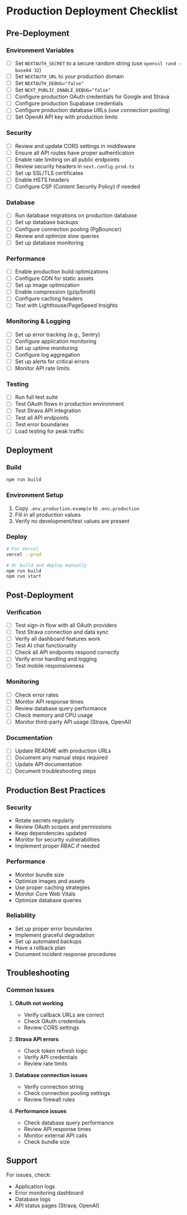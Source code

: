 # Production Deployment Checklist

## Pre-Deployment

### Environment Variables
- [ ] Set `NEXTAUTH_SECRET` to a secure random string (use `openssl rand -base64 32`)
- [ ] Set `NEXTAUTH_URL` to your production domain
- [ ] Set `NEXTAUTH_DEBUG="false"`
- [ ] Set `NEXT_PUBLIC_ENABLE_DEBUG="false"`
- [ ] Configure production OAuth credentials for Google and Strava
- [ ] Configure production Supabase credentials
- [ ] Configure production database URLs (use connection pooling)
- [ ] Set OpenAI API key with production limits

### Security
- [ ] Review and update CORS settings in middleware
- [ ] Ensure all API routes have proper authentication
- [ ] Enable rate limiting on all public endpoints
- [ ] Review security headers in `next.config.prod.ts`
- [ ] Set up SSL/TLS certificates
- [ ] Enable HSTS headers
- [ ] Configure CSP (Content Security Policy) if needed

### Database
- [ ] Run database migrations on production database
- [ ] Set up database backups
- [ ] Configure connection pooling (PgBouncer)
- [ ] Review and optimize slow queries
- [ ] Set up database monitoring

### Performance
- [ ] Enable production build optimizations
- [ ] Configure CDN for static assets
- [ ] Set up image optimization
- [ ] Enable compression (gzip/brotli)
- [ ] Configure caching headers
- [ ] Test with Lighthouse/PageSpeed Insights

### Monitoring & Logging
- [ ] Set up error tracking (e.g., Sentry)
- [ ] Configure application monitoring
- [ ] Set up uptime monitoring
- [ ] Configure log aggregation
- [ ] Set up alerts for critical errors
- [ ] Monitor API rate limits

### Testing
- [ ] Run full test suite
- [ ] Test OAuth flows in production environment
- [ ] Test Strava API integration
- [ ] Test all API endpoints
- [ ] Test error boundaries
- [ ] Load testing for peak traffic

## Deployment

### Build
```bash
npm run build
```

### Environment Setup
1. Copy `.env.production.example` to `.env.production`
2. Fill in all production values
3. Verify no development/test values are present

### Deploy
```bash
# For Vercel
vercel --prod

# Or build and deploy manually
npm run build
npm run start
```

## Post-Deployment

### Verification
- [ ] Test sign-in flow with all OAuth providers
- [ ] Test Strava connection and data sync
- [ ] Verify all dashboard features work
- [ ] Test AI chat functionality
- [ ] Check all API endpoints respond correctly
- [ ] Verify error handling and logging
- [ ] Test mobile responsiveness

### Monitoring
- [ ] Check error rates
- [ ] Monitor API response times
- [ ] Review database query performance
- [ ] Check memory and CPU usage
- [ ] Monitor third-party API usage (Strava, OpenAI)

### Documentation
- [ ] Update README with production URLs
- [ ] Document any manual steps required
- [ ] Update API documentation
- [ ] Document troubleshooting steps

## Production Best Practices

### Security
- Rotate secrets regularly
- Review OAuth scopes and permissions
- Keep dependencies updated
- Monitor for security vulnerabilities
- Implement proper RBAC if needed

### Performance
- Monitor bundle size
- Optimize images and assets
- Use proper caching strategies
- Monitor Core Web Vitals
- Optimize database queries

### Reliability
- Set up proper error boundaries
- Implement graceful degradation
- Set up automated backups
- Have a rollback plan
- Document incident response procedures

## Troubleshooting

### Common Issues

1. **OAuth not working**
   - Verify callback URLs are correct
   - Check OAuth credentials
   - Review CORS settings

2. **Strava API errors**
   - Check token refresh logic
   - Verify API credentials
   - Review rate limits

3. **Database connection issues**
   - Verify connection string
   - Check connection pooling settings
   - Review firewall rules

4. **Performance issues**
   - Check database query performance
   - Review API response times
   - Monitor external API calls
   - Check bundle size

## Support

For issues, check:
- Application logs
- Error monitoring dashboard
- Database logs
- API status pages (Strava, OpenAI)
